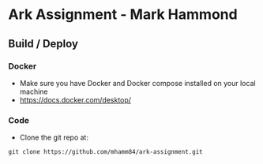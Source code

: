 # Ark Assignment - Mark Hammond 

## Build / Deploy

### Docker
 - Make sure you have Docker and Docker compose installed on your local machine
 - https://docs.docker.com/desktop/

### Code
- Clone the git repo at: 

```git clone https://github.com/mhamm84/ark-assignment.git```
